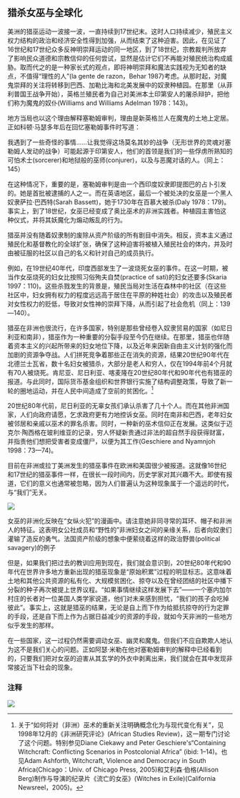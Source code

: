  

## 猎杀女巫与全球化

美洲的猎巫运动一波接一波，一直持续到17世纪末。这时人口持续减少，殖民主义权力结构的政治和经济安全性得到加强，从而结束了这种迫害。因此，在见证了16世纪和17世纪众多反神明崇拜运动的同一地区，到了18世纪，宗教裁判所放弃了影响民众道德和宗教信仰的任何尝试，显然是估计它们不再能对殖民统治构成威胁。取而代之的是一种家长式的观点，即将神明崇拜和魔法实践视为无知者的缺点，不值得“理性的人”(la gente de razon，Behar 1987)考虑。从那时起，对魔鬼崇拜的关注将转移到巴西、加勒比海和北美发展中的奴隶种植园。在那里（从菲利普国王战争开始），英格兰殖民者为自己对美洲本土印第安人的屠杀辩护，把他们称为魔鬼的奴仆(Williams and Williams Adelman 1978：143)。

地方当局也以这个理由解释塞勒姆审判，理由是新英格兰人在魔鬼的土地上定居。正如科顿·马瑟多年后在回忆塞勒姆事件时写道：

我遇到了一些奇怪的事情……让我觉得这场莫名其妙的战争（无形世界的灵魂对塞勒姆人发动的战争）可能起源于印第安人，他们的首领是我们的一些俘虏所熟知的可怕术士(sorcerer)和地狱般的巫师(conjurer)，以及与恶魔对话的人。（同上：145）

在这种情况下，重要的是，塞勒姆审判是由一个西印度奴隶即提图巴的占卜引发的。她是首批被逮捕的人之一。而在英语地区，最后一个被处决的女巫是一个黑人奴隶萨拉·巴西特(Sarah Bassett)，她于1730年在百慕大被杀(Daly 1978：179)。事实上，到了18世纪，女巫已经变成了奥比巫术的非洲实践者。种植园主害怕这种仪式，并将其妖魔化为煽动叛乱的行为。

猎巫并没有随着奴隶制的废除从资产阶级的所有剧目中消失。相反，资本主义通过殖民化和基督教化的全球扩张，确保了这种迫害将被植入殖民社会的体内，并及时由被征服的社区以自己的名义和针对自己的成员执行。

例如，在19世纪40年代，印度西部发生了一波烧死女巫的事件。在这一时期，被当作女巫烧死的妇女比按照习俗殉夫自焚(practice of sati)的妇女还要多(Skaria 1997：110)。这些杀戮发生的背景是，殖民当局对生活在森林中的社区（在这些社区中，妇女拥有权力的程度远远高于居住在平原的种姓社会）的攻击以及殖民者对女性权力的贬低，导致对女性神的崇拜下降，从而引起了社会危机（同上：139—140）。

猎巫在非洲也很流行，在许多国家，特别是那些曾经卷入奴隶贸易的国家（如尼日利亚和南非），猎巫作为一种重要的分裂手段至今仍在继续。在那里，猎巫也伴随着资本主义的兴起所带来的妇女地位下降，以及近年来因新自由主义计划的强化而加剧的资源争夺战。人们拼死竞争着那些正在消失的资源，结果20世纪90年代在北德兰士瓦省，数十名妇女被猎杀，大部分是老人和穷人，仅在1994年前4个月就有70人被烧死。肯尼亚、尼日利亚、喀麦隆在20世纪80年代和90年代也有猎巫的报道。与此同时，国际货币基金组织和世界银行实施了结构调整政策，导致了新一轮的圈地运动，并在人民中间造成了空前的贫困化。[^1]

20世纪80年代前，尼日利亚的无辜女孩们承认杀害了几十个人。而在其他非洲国家，人们向政府请愿，乞求政府更有力地控诉女巫。同时在南非和巴西，老年妇女被邻居和亲戚以巫术的罪名杀害。同时，一种新的巫术信仰正在发展。这类似于迈克尔·陶西格在玻利维亚的记录，穷人怀疑新贵通过非法的超自然手段获得财富，并指责他们想把受害者变成僵尸，以便为其工作(Geschiere and Nyamnjoh 1998：73—74)。

目前在非洲或拉丁美洲发生的猎巫事件在欧洲和美国很少被报道。这就像16世纪和17世纪的猎巫事件一样，在很长一段时间内，历史学家对其兴趣不大。即使有报道，它们的意义也通常被忽略，因为人们普遍认为这种现象属于一个遥远的时代，与“我们”无关。

![](epub/凯列班与女巫%20妇女、身体与原始积累%20([意]西尔维娅·费代里奇)%20(Z-Library)/images/53adf596abf0dd0cb297bf3db9f32920.jpeg)

女巫的非洲化反映在“女纵火犯”的漫画中。请注意她非同寻常的耳环、帽子和非洲人的特征。这表明女公社成员和“野性的”非洲妇女之间的亲缘关系，后者向奴隶们灌输了造反的勇气。法国资产阶级的想象中便萦绕着这样的政治野兽(political savagery)的例子

但是，如果我们把过去的教训应用到现在，我们就会意识到，20世纪80年代和90年代在世界许多地方重新出现的猎巫现象是“原始积累”过程的明显标志。这意味着土地和其他公共资源的私有化、大规模贫困化、掠夺以及在曾经团结的社区中播下分裂的种子再次被提上世界议程。“如果事情继续这样发展下去”——一个塞内加尔村庄的长者对一位美国人类学家说道，他们对未来感到担忧，“我们的孩子会吃掉彼此”。事实上，这就是猎巫的结果，无论是自上而下作为给抵抗掠夺的行为定罪的手段，还是自下而上作为占据日益减少的资源的手段，就如今天非洲的一些地方似乎发生的那样。

在一些国家，这一过程仍然需要调动女巫、幽灵和魔鬼。但我们不应自欺欺人地认为这不是我们关心的问题。正如阿瑟·米勒在他对塞勒姆审判的解释中已经看到的，只要我们把对女巫的迫害从其玄学的外衣中剥离出来，我们就会在其中发现非常接近当下社会的现象。

### 注释

[^1]:  关于“如何将对（非洲）巫术的重新关注明确概念化为与现代变化有关”，见1998年12月的《非洲研究评论》(African Studies Review)，这一期专门讨论了这个问题。特别参见Diane Ciekawy and Peter Geschiere's“Containing Witchcraft: Conflicting Scenarios in Postcolonial Africa” (ibid: 1–14)。也见Adam Ashforth, Witchcraft, Violence and Democracy in South Africa(Chicago：Univ. of Chicago Press, 2005)和艾利森·伯格(Allison Berg)制作与导演的纪录片《流亡的女巫》(Witches in Exile)(California Newsreel，2005)。

![](epub/凯列班与女巫%20妇女、身体与原始积累%20([意]西尔维娅·费代里奇)%20(Z-Library)/images/dabca1cb7b380164d931e0b9642b464c.jpeg)
